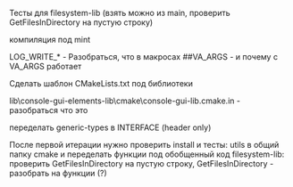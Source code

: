Тесты для filesystem-lib (взять можно из main, проверить GetFilesInDirectory на пустую строку)

компиляция под mint

LOG_WRITE_* - Разобраться, что в макросах ##VA_ARGS - и почему с VA_ARGS работает

Сделать шаблон CMakeLists.txt под библиотеки

lib\console-gui-elements-lib\cmake\console-gui-lib.cmake.in - разобраться что это

переделать generic-types в INTERFACE (header only)

После первой итерации нужно проверить install и тесты:
utils в общий папку cmake и переделать функции под обобщенный код
filesystem-lib: проверить GetFilesInDirectory на пустую строку, GetFilesInDirectory - разобрать на функции (?) 